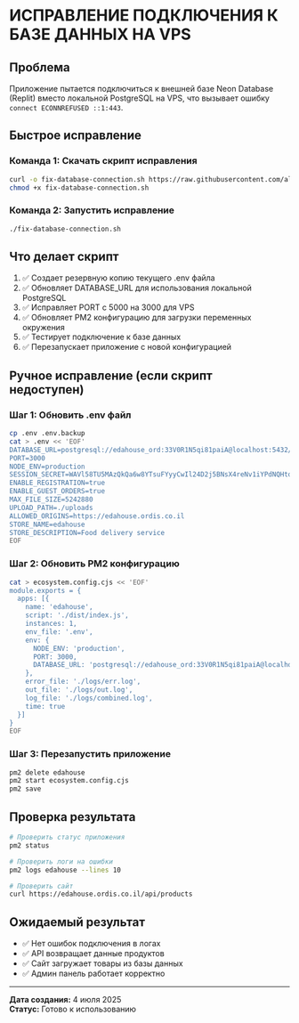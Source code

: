 # ИСПРАВЛЕНИЕ ПОДКЛЮЧЕНИЯ К БАЗЕ ДАННЫХ НА VPS

## Проблема
Приложение пытается подключиться к внешней базе Neon Database (Replit) вместо локальной PostgreSQL на VPS, что вызывает ошибку `connect ECONNREFUSED ::1:443`.

## Быстрое исправление

### Команда 1: Скачать скрипт исправления
```bash
curl -o fix-database-connection.sh https://raw.githubusercontent.com/alexjc55/Ordis/main/deploy/fix-database-connection.sh
chmod +x fix-database-connection.sh
```

### Команда 2: Запустить исправление
```bash
./fix-database-connection.sh
```

## Что делает скрипт
1. ✅ Создает резервную копию текущего .env файла
2. ✅ Обновляет DATABASE_URL для использования локальной PostgreSQL
3. ✅ Исправляет PORT с 5000 на 3000 для VPS
4. ✅ Обновляет PM2 конфигурацию для загрузки переменных окружения
5. ✅ Тестирует подключение к базе данных
6. ✅ Перезапускает приложение с новой конфигурацией

## Ручное исправление (если скрипт недоступен)

### Шаг 1: Обновить .env файл
```bash
cp .env .env.backup
cat > .env << 'EOF'
DATABASE_URL=postgresql://edahouse_ord:33V0R1N5qi81paiA@localhost:5432/edahouse_ord
PORT=3000
NODE_ENV=production
SESSION_SECRET=WAVl58TU5MAzQkQa6w8YTsuFYyyCwIl24D2j5BNsX4reNv1iYPdNQHtog2Y0CYQ39U1HGYYG1cNQhLIGfxPVNg==
ENABLE_REGISTRATION=true
ENABLE_GUEST_ORDERS=true
MAX_FILE_SIZE=5242880
UPLOAD_PATH=./uploads
ALLOWED_ORIGINS=https://edahouse.ordis.co.il
STORE_NAME=edahouse
STORE_DESCRIPTION=Food delivery service
EOF
```

### Шаг 2: Обновить PM2 конфигурацию
```bash
cat > ecosystem.config.cjs << 'EOF'
module.exports = {
  apps: [{
    name: 'edahouse',
    script: './dist/index.js',
    instances: 1,
    env_file: '.env',
    env: {
      NODE_ENV: 'production',
      PORT: 3000,
      DATABASE_URL: 'postgresql://edahouse_ord:33V0R1N5qi81paiA@localhost:5432/edahouse_ord'
    },
    error_file: './logs/err.log',
    out_file: './logs/out.log',
    log_file: './logs/combined.log',
    time: true
  }]
}
EOF
```

### Шаг 3: Перезапустить приложение
```bash
pm2 delete edahouse
pm2 start ecosystem.config.cjs
pm2 save
```

## Проверка результата
```bash
# Проверить статус приложения
pm2 status

# Проверить логи на ошибки
pm2 logs edahouse --lines 10

# Проверить сайт
curl https://edahouse.ordis.co.il/api/products
```

## Ожидаемый результат
- ✅ Нет ошибок подключения в логах
- ✅ API возвращает данные продуктов
- ✅ Сайт загружает товары из базы данных
- ✅ Админ панель работает корректно

---
**Дата создания:** 4 июля 2025  
**Статус:** Готово к использованию